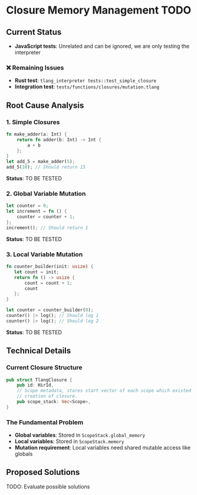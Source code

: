 # Closure Memory Management TODO

## Current Status

- **JavaScript tests**: Unrelated and can be ignored, we are only testing the interpreter

### ❌ Remaining Issues

- **Rust test**: `tlang_interpreter tests::test_simple_closure`
- **Integration test**: `tests/functions/closures/mutation.tlang`

## Root Cause Analysis

### 1. Simple Closures

```rust
fn make_adder(a: Int) {
    return fn adder(b: Int) -> Int {
        a + b
    };
}
let add_5 = make_adder(5);
add_5(10); // Should return 15
```

**Status**: TO BE TESTED

### 2. Global Variable Mutation

```rust
let counter = 0;
let increment = fn () {
    counter = counter + 1;
};
increment(); // Should return 1
```

**Status**: TO BE TESTED

### 3. Local Variable Mutation

```rust
fn counter_builder(init: usize) {
   let count = init;
   return fn () -> usize {
       count = count + 1;
       count
   };
}

let counter = counter_builder(0);
counter() |> log(); // Should log 1
counter() |> log(); // Should log 2
```

**Status**: TO BE TESTED

## Technical Details

### Current Closure Structure

```rust
pub struct TlangClosure {
    pub id: HirId,
    // Scope metadata, stores start vector of each scope which existed during
    // creation of closure.
    pub scope_stack: Vec<Scope>,
}
```

### The Fundamental Problem

- **Global variables**: Stored in `ScopeStack.global_memory`
- **Local variables**: Stored in `ScopeStack.memory`
- **Mutation requirement**: Local variables need shared mutable access like globals

## Proposed Solutions

TODO: Evaluate possible solutions
